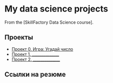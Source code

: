 # My data science projects

From the [SkillFactory Data Science course].

## Проекты

* [Проект 0. Игра: Угадай число]()
* [Проект 1. ______________](_____)
* [Проект 2. ______________](_____)

## Ссылки на резюме
